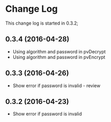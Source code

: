 # Change Log
This change log is started in 0.3.2;

## 0.3.4 (2016-04-28)
- Using algorithm and password in pvDecrypt
- Using algorithm and password in pvEncrypt

## 0.3.3 (2016-04-26)
- Show error if password is invalid - review

## 0.3.2 (2016-04-23)
- Show error if password is invalid